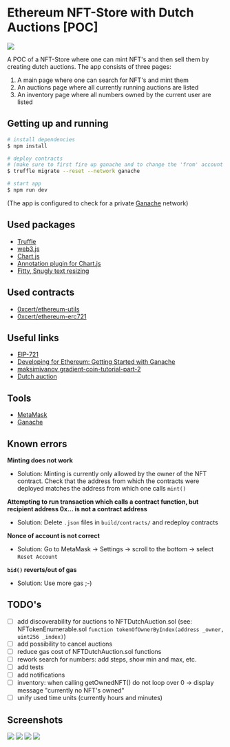 # Ethereum NFT-Store with Dutch Auctions [POC]

![](https://imgur.com/kMFTLUF.png)

A POC of a NFT-Store where one can mint NFT's and then sell them by creating dutch auctions.
The app consists of three pages:

1. A main page where one can search for NFT's and mint them
2. An auctions page where all currently running auctions are listed
3. An inventory page where all numbers owned by the current user are listed

## Getting up and running

```bash
# install dependencies
$ npm install

# deploy contracts
# (make sure to first fire up ganache and to change the 'from' account in 'truffle.js')
$ truffle migrate --reset --network ganache

# start app
$ npm run dev
```

(The app is configured to check for a private [Ganache](https://truffleframework.com/ganache) network)

## Used packages

- [Truffle](https://truffleframework.com/truffle)
- [web3.js](https://github.com/ethereum/web3.js/)
- [Chart.js](https://github.com/chartjs/Chart.js)
- [Annotation plugin for Chart.js](https://github.com/chartjs/chartjs-plugin-annotation)
- [Fitty, Snugly text resizing](https://github.com/rikschennink/fitty)

## Used contracts

- [0xcert/ethereum-utils](https://github.com/0xcert/ethereum-utils)
- [0xcert/ethereum-erc721](https://github.com/0xcert/ethereum-erc721)

## Useful links

- [EIP-721](https://github.com/ethereum/EIPs/blob/master/EIPS/eip-721.md)
- [Developing for Ethereum: Getting Started with Ganache](https://www.codementor.io/swader/developing-for-ethereum-getting-started-with-ganache-l6abwh62j)
- [maksimivanov gradient-coin-tutorial-part-2](https://maksimivanov.com/posts/gradient-coin-tutorial-part-2/)
- [Dutch auction](https://en.wikipedia.org/wiki/Dutch_auction)

## Tools

- [MetaMask](https://metamask.io/)
- [Ganache](https://truffleframework.com/ganache)

## Known errors

**Minting does not work**

- Solution:
  Minting is currently only allowed by the owner of the NFT contract.
  Check that the address from which the contracts were deployed matches the
  address from which one calls `mint()`

**Attempting to run transaction which calls a contract function, but recipient address 0x... is not a contract address**

- Solution:
  Delete `.json` files in `build/contracts/` and redeploy contracts

**Nonce of account is not correct**

- Solution:
  Go to MetaMask -> Settings -> scroll to the bottom -> select `Reset Account`

**`bid()` reverts/out of gas**

- Solution:
  Use more gas ;-)

## TODO's

* [ ] add discoverability for auctions to NFTDutchAuction.sol (see: NFTokenEnumerable.sol `function tokenOfOwnerByIndex(address _owner, uint256 _index)`)
* [ ] add possibility to cancel auctions
* [ ] reduce gas cost of NFTDutchAuction.sol functions
* [ ] rework search for numbers: add steps, show min and max, etc.
* [ ] add tests
* [ ] add notifications
* [ ] inventory: when calling getOwnedNFT() do not loop over 0 -> display message "currently no NFT's owned"
* [ ] unify used time units (currently hours and minutes)

## Screenshots
![](https://imgur.com/sy5UYs3.png)
![](https://imgur.com/yEJYx63.png)
![](https://imgur.com/8biOm3H.png)
![](https://imgur.com/Fn4ftym.png)
